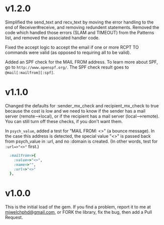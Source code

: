 # v1.2.0
Simplified the send_text and recv_text by moving the error handling to the end of Receiver#receive, and removing redundent statements. Removed the code which handled those errors (SLAM and TIMEOUT) from the Patterns list, and removed the associated handler code.

Fixed the accept logic to accept the email if one or more RCPT TO commands were valid (as opposed to requiring all to be valid).

Added an SPF check for the MAIL FROM address. To learn more about SPF, go to `http://www.openspf.org/`. The SPF check result goes to `@mail[:mailfrom][:spf]`.

# v1.1.0
Changed the defaults for :sender_mx_check and recipient_mx_check to true because the cost is low and we need to know if the sender has a mail server (remote-->local), or if the recipient has a mail server (local-->remote). You can still turn off these checks, if you don't want them.

In `psych_value`, added a test for "MAIL FROM: <>" (a bounce message). In the case this address is detected, the special value "<>" is passed back from psych_value in :url, and no :domain is created. (In other words, test for `:url=>"<>"` first.)

````ruby
  :mailfrom=>{
    :value=>"<>",
    :name=>"",
    :url=>"<>"
  },
````

# v1.0.0
This is the initial load of the gem. If you find a problem, report it to me at mjwelchphd@gmail.com, or FORK the library, fix the bug, then add a Pull Request.
